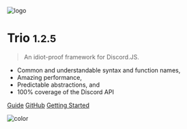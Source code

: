 ![logo](https://camo.githubusercontent.com/3bf3bfdcf2288672876c33e72de48c1487aeb389/68747470733a2f2f692e7667792e6d652f56686a6c6c4d2e706e67)

# Trio <small>1.2.5</small>

> An idiot-proof framework for Discord.JS.

- Common and understandable syntax and function names,
- Amazing performance,
- Predictable abstractions, and
- 100% coverage of the Discord API

[Guide](/guide)
[GitHub](https://github.com/PlutonusDev/Trio)
[Getting Started](#docsify)

![color](#3f3f3f)